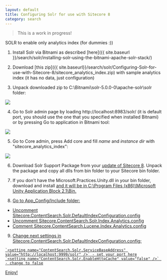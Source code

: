 ```yaml
---
layout: default
title: Configuring Solr for use with Sitecore 8
category: search
---
```


> This is a work in progress!

SOLR to enable only analytics index (for dummies :))

1. Install Solr via Bitnami as described  [here]({{ site.baseurl }}/search/solr/installing-solr-using-the-bitnami-apache-solr-stack/)

2. Download [this zip]({{ site.baseurl}}/search/solr/Configuring-Solr-for-use-with-Sitecore-8/sitecore_analytics_index.zip) with sample analytics index (it has no data, just configuration)

3. Unpack downloaded zip to C:\Bitnami\solr-5.0.0-0\apache-solr\solr folder:

<img src="/docs/images/search/solr/Configuring-Solr-for-use-with-Sitecore-8/solrfolder.png"  />

4. Go to Solr admin page by loading http://localhost:8983/solr/ (it is default port, you should use the one that you specified when installed Bitnami) or by pressing Go to application in Bitnami tool:

<img src="/docs/images/search/solr/Configuring-Solr-for-use-with-Sitecore-8/bitnamistart.png"  />

5. Go to Core admin, press Add core and fill *name* and *instance dir* with "sitecore_analytics_index":

<img src="/docs/images/search/solr/Configuring-Solr-for-use-with-Sitecore-8/addcore.png"  />

6. Download Solr Support Package from your <a href="https://dev.sitecore.net/Downloads/Sitecore_Experience_Platform/8_0.aspx" >update of Sitecore 8</a>. Unpack the package and copy all dlls from bin folder to your Sitecore bin folder.

7. If you don’t have the Microsoft.Practices.Unity.dll in your bin folder, download and install <a href="http://www.microsoft.com/en-gb/download/details.aspx?id=17866" /> and it will be in C:\Program Files (x86)\Microsoft Unity Application Block 2.1\Bin.

8. Go to App_Config/Include folder:
- Uncomment Sitecore.ContentSearch.Solr.DefaultIndexConfiguration.config
- Uncomment Sitecore.ContentSearch.Solr.Index.Analytics.config
- Comment Sitecore.ContentSearch.Lucene.Index.Analytics.config

9.    Change next settings in Sitecore.ContentSearch.Solr.DefaultIndexConfiguration.config:

    `<setting name="ContentSearch.Solr.ServiceBaseAddress" value="http://localhost:9999/solr" />` - set your port here
    `<setting name="ContentSearch.Solr.EnableHttpCache" value="false" />` - change to false

Enjoy!